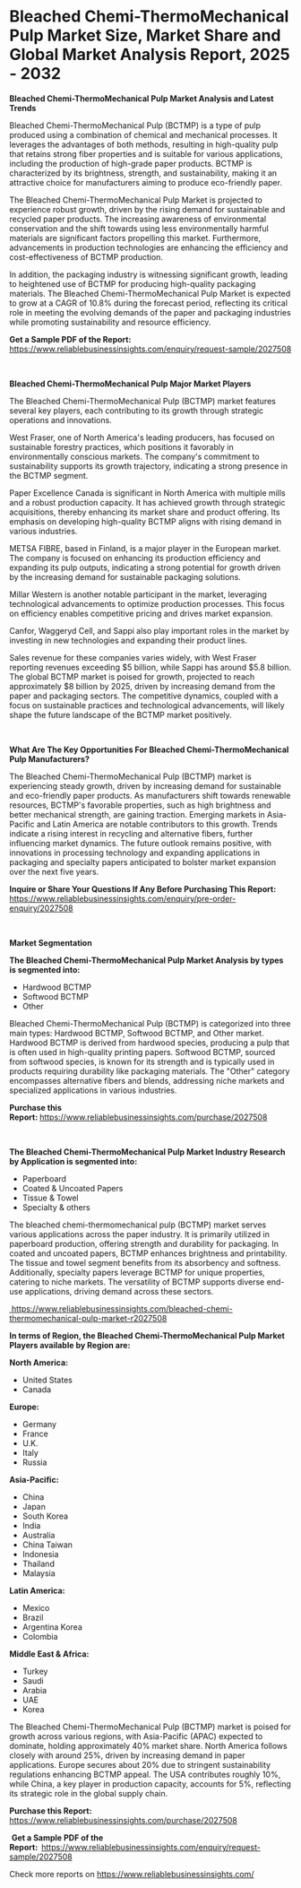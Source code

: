 <p><h1>Bleached Chemi-ThermoMechanical Pulp Market Size, Market Share and Global Market Analysis Report, 2025 - 2032</h1></p><p><strong>Bleached Chemi-ThermoMechanical Pulp Market Analysis and Latest Trends</strong></p>
<p><p>Bleached Chemi-ThermoMechanical Pulp (BCTMP) is a type of pulp produced using a combination of chemical and mechanical processes. It leverages the advantages of both methods, resulting in high-quality pulp that retains strong fiber properties and is suitable for various applications, including the production of high-grade paper products. BCTMP is characterized by its brightness, strength, and sustainability, making it an attractive choice for manufacturers aiming to produce eco-friendly paper.</p><p>The Bleached Chemi-ThermoMechanical Pulp Market is projected to experience robust growth, driven by the rising demand for sustainable and recycled paper products. The increasing awareness of environmental conservation and the shift towards using less environmentally harmful materials are significant factors propelling this market. Furthermore, advancements in production technologies are enhancing the efficiency and cost-effectiveness of BCTMP production.</p><p>In addition, the packaging industry is witnessing significant growth, leading to heightened use of BCTMP for producing high-quality packaging materials. The Bleached Chemi-ThermoMechanical Pulp Market is expected to grow at a CAGR of 10.8% during the forecast period, reflecting its critical role in meeting the evolving demands of the paper and packaging industries while promoting sustainability and resource efficiency.</p></p>
<p><strong>Get a Sample PDF of the Report:&nbsp;</strong> <a href="https://www.reliablebusinessinsights.com/enquiry/request-sample/2027508?utm_campaign=3106&utm_medium=2&utm_source=Github&utm_content=ia&utm_term=30032025&utm_id=bleached-chemi-thermomechanical-pulp">https://www.reliablebusinessinsights.com/enquiry/request-sample/2027508</a></p>
<p>&nbsp;</p>
<p><strong>Bleached Chemi-ThermoMechanical Pulp Major Market Players</strong></p>
<p><p>The Bleached Chemi-ThermoMechanical Pulp (BCTMP) market features several key players, each contributing to its growth through strategic operations and innovations. </p><p>West Fraser, one of North America's leading producers, has focused on sustainable forestry practices, which positions it favorably in environmentally conscious markets. The company's commitment to sustainability supports its growth trajectory, indicating a strong presence in the BCTMP segment.</p><p>Paper Excellence Canada is significant in North America with multiple mills and a robust production capacity. It has achieved growth through strategic acquisitions, thereby enhancing its market share and product offering. Its emphasis on developing high-quality BCTMP aligns with rising demand in various industries.</p><p>METSA FIBRE, based in Finland, is a major player in the European market. The company is focused on enhancing its production efficiency and expanding its pulp outputs, indicating a strong potential for growth driven by the increasing demand for sustainable packaging solutions.</p><p>Millar Western is another notable participant in the market, leveraging technological advancements to optimize production processes. This focus on efficiency enables competitive pricing and drives market expansion.</p><p>Canfor, Waggeryd Cell, and Sappi also play important roles in the market by investing in new technologies and expanding their product lines.</p><p>Sales revenue for these companies varies widely, with West Fraser reporting revenues exceeding $5 billion, while Sappi has around $5.8 billion. The global BCTMP market is poised for growth, projected to reach approximately $8 billion by 2025, driven by increasing demand from the paper and packaging sectors. The competitive dynamics, coupled with a focus on sustainable practices and technological advancements, will likely shape the future landscape of the BCTMP market positively.</p></p>
<p>&nbsp;</p>
<p><strong>What Are The Key Opportunities For Bleached Chemi-ThermoMechanical Pulp Manufacturers?</strong></p>
<p><p>The Bleached Chemi-ThermoMechanical Pulp (BCTMP) market is experiencing steady growth, driven by increasing demand for sustainable and eco-friendly paper products. As manufacturers shift towards renewable resources, BCTMP's favorable properties, such as high brightness and better mechanical strength, are gaining traction. Emerging markets in Asia-Pacific and Latin America are notable contributors to this growth. Trends indicate a rising interest in recycling and alternative fibers, further influencing market dynamics. The future outlook remains positive, with innovations in processing technology and expanding applications in packaging and specialty papers anticipated to bolster market expansion over the next five years.</p></p>
<p><strong>Inquire or Share Your Questions If Any Before Purchasing This Report:</strong> <a href="https://www.reliablebusinessinsights.com/enquiry/pre-order-enquiry/2027508?utm_campaign=3106&utm_medium=2&utm_source=Github&utm_content=ia&utm_term=30032025&utm_id=bleached-chemi-thermomechanical-pulp">https://www.reliablebusinessinsights.com/enquiry/pre-order-enquiry/2027508</a></p>
<p>&nbsp;</p>
<p><strong>Market Segmentation</strong></p>
<p><strong>The Bleached Chemi-ThermoMechanical Pulp Market Analysis by types is segmented into:</strong></p>
<p><ul><li>Hardwood BCTMP</li><li>Softwood BCTMP</li><li>Other</li></ul></p>
<p><p>Bleached Chemi-ThermoMechanical Pulp (BCTMP) is categorized into three main types: Hardwood BCTMP, Softwood BCTMP, and Other market. Hardwood BCTMP is derived from hardwood species, producing a pulp that is often used in high-quality printing papers. Softwood BCTMP, sourced from softwood species, is known for its strength and is typically used in products requiring durability like packaging materials. The "Other" category encompasses alternative fibers and blends, addressing niche markets and specialized applications in various industries.</p></p>
<p><strong>Purchase this Report:&nbsp;</strong><a href="https://www.reliablebusinessinsights.com/purchase/2027508?utm_campaign=3106&utm_medium=2&utm_source=Github&utm_content=ia&utm_term=30032025&utm_id=bleached-chemi-thermomechanical-pulp">https://www.reliablebusinessinsights.com/purchase/2027508</a></p>
<p>&nbsp;</p>
<p><strong>The Bleached Chemi-ThermoMechanical Pulp Market Industry Research by Application is segmented into:</strong></p>
<p><ul><li>Paperboard</li><li>Coated & Uncoated Papers</li><li>Tissue & Towel</li><li>Specialty & others</li></ul></p>
<p><p>The bleached chemi-thermomechanical pulp (BCTMP) market serves various applications across the paper industry. It is primarily utilized in paperboard production, offering strength and durability for packaging. In coated and uncoated papers, BCTMP enhances brightness and printability. The tissue and towel segment benefits from its absorbency and softness. Additionally, specialty papers leverage BCTMP for unique properties, catering to niche markets. The versatility of BCTMP supports diverse end-use applications, driving demand across these sectors.</p></p>
<p><a href="https://www.reliablebusinessinsights.com/bleached-chemi-thermomechanical-pulp-market-r2027508?utm_campaign=3106&utm_medium=2&utm_source=Github&utm_content=ia&utm_term=30032025&utm_id=bleached-chemi-thermomechanical-pulp">&nbsp;https://www.reliablebusinessinsights.com/bleached-chemi-thermomechanical-pulp-market-r2027508</a></p>
<p><strong>In terms of Region, the Bleached Chemi-ThermoMechanical Pulp Market Players available by Region are:</strong></p>
<p>
    <p> <strong> North America: </strong>
        <ul>
            <li>United States</li>
            <li>Canada</li>
        </ul>
        </p> 
    <p> <strong> Europe: </strong>
        <ul>
            <li>Germany</li>
            <li>France</li>
            <li>U.K.</li>
            <li>Italy</li>
            <li>Russia</li>
        </ul>
        </p> 
    <p> <strong> Asia-Pacific: </strong>
        <ul>
            <li>China</li>
            <li>Japan</li>
            <li>South Korea</li>
            <li>India</li>
            <li>Australia</li>
            <li>China Taiwan</li>
            <li>Indonesia</li>
            <li>Thailand</li>
            <li>Malaysia</li>
        </ul>
        </p> 
    <p> <strong> Latin America: </strong>
        <ul>
            <li>Mexico</li>
            <li>Brazil</li>
            <li>Argentina Korea</li>
            <li>Colombia</li>
        </ul>
        </p> 
    <p> <strong> Middle East & Africa: </strong>
        <ul>
            <li>Turkey</li>
            <li>Saudi</li>
            <li>Arabia</li>
            <li>UAE</li>
            <li>Korea</li>
        </ul>
    </p>
    </p>
<p><p>The Bleached Chemi-ThermoMechanical Pulp (BCTMP) market is poised for growth across various regions, with Asia-Pacific (APAC) expected to dominate, holding approximately 40% market share. North America follows closely with around 25%, driven by increasing demand in paper applications. Europe secures about 20% due to stringent sustainability regulations enhancing BCTMP appeal. The USA contributes roughly 10%, while China, a key player in production capacity, accounts for 5%, reflecting its strategic role in the global supply chain.</p></p>
<p><strong>Purchase this Report: </strong><a href="https://www.reliablebusinessinsights.com/purchase/2027508?utm_campaign=3106&utm_medium=2&utm_source=Github&utm_content=ia&utm_term=30032025&utm_id=bleached-chemi-thermomechanical-pulp">https://www.reliablebusinessinsights.com/purchase/2027508</a></p>
<p>&nbsp;<strong>Get a Sample PDF of the Report:&nbsp;&nbsp;</strong><a href="https://www.reliablebusinessinsights.com/enquiry/request-sample/2027508?utm_campaign=3106&utm_medium=2&utm_source=Github&utm_content=ia&utm_term=30032025&utm_id=bleached-chemi-thermomechanical-pulp">https://www.reliablebusinessinsights.com/enquiry/request-sample/2027508</a></p>
<p><strong></strong></p>
<p>Check more reports on <a href="https://www.reliablebusinessinsights.com/?utm_campaign=3106&utm_medium=2&utm_source=Github&utm_content=ia&utm_term=30032025&utm_id=bleached-chemi-thermomechanical-pulp">https://www.reliablebusinessinsights.com/</a></p>